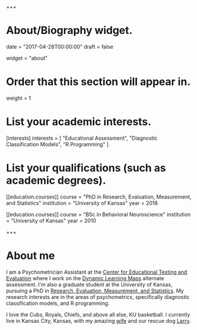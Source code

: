+++
# About/Biography widget.

date = "2017-04-28T00:00:00"
draft = false

widget = "about"

# Order that this section will appear in.
weight = 1

# List your academic interests.
[interests]
  interests = [
    "Educational Assessment",
    "Diagnostic Classification Models",
    "R Programming"
  ]

# List your qualifications (such as academic degrees).
[[education.courses]]
  course = "PhD in Research, Evaluation, Measurement, and Statistics"
  institution = "University of Kansas"
  year = 2018

[[education.courses]]
  course = "BSc in Behavioral Neuroscience"
  institution = "University of Kansas"
  year = 2010
 
+++

# About me

I am a Psychometrician Assistant at the [Center for Educational Testing and Evaluation](https://cete.ku.edu) where I work on the [Dynamic Learning Maps](http://dynamiclearningmaps.org/) alternate assessment. I'm also a graduate student at the University of Kansas, pursuing a PhD in [Research, Evaluation, Measurement, and Statistics](http://epsy.ku.edu/academics/educational-psychology-research/doctorate/overview-benefits). My research interests are in the areas of psychometrics, specifically diagnostic classification models, and R programming.

I love the Cubs, Royals, Chiefs, and above all else, KU basketball. I currently live in Kansas City, Kansas, with my amazing [wife](https://www.linkedin.com/in/juliachasen) and our rescue dog [Larry](https://www.instagram.com/lyfewithlarry/?hl=en).
